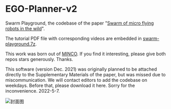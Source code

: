 # EGO-Planner-v2
Swarm Playground, the codebase of the paper "[Swarm of micro flying robots in the wild](https://www.science.org/doi/10.1126/scirobotics.abm5954)".

The tutorial PDF file with corresponding videos are embedded in [swarm-playground.7z](https://github.com/ZJU-FAST-Lab/EGO-Planner-v2/blob/main/swarm-playground.7z).

This work was born out of [MINCO](https://github.com/ZJU-FAST-Lab/GCOPTER).
If you find it interesting, please give both repos stars generously. Thanks.



This software (version Dec. 2021) was originally planned to be attached directly to the Supplementary Materials of the paper, but was missed due to miscommunication.
We will contact editors to add the codebase on weekdays. Before that, please download it here. Sorry for the inconvenience. 2022-5-7.


![封面图](https://user-images.githubusercontent.com/26641182/167353273-080a3ee2-2def-4f7b-9939-d4a2ba74c571.jpg)

